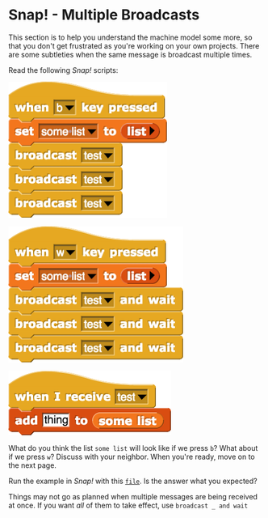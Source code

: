 # Snap! - Multiple Broadcasts

This section is to help you understand the machine model some more, so that you don't get frustrated as you're working on your own projects. There are some subtleties when the same message is broadcast multiple times.

Read the following _Snap!_ scripts:

![](../.gitbook/assets/image%20%28209%29.png)

![](../.gitbook/assets/image%20%28207%29.png)

![](../.gitbook/assets/image%20%28163%29.png)

What do you think the list `some list` will look like if we press `b`? What about if we press `w`? Discuss with your neighbor. When you're ready, move on to the next page.

Run the example in _Snap!_ with this [`file`](https://beautyjoy.github.io/bjc-r/prog/Snap/MultipleBroadcastShort.xml). Is the answer what you expected?

Things may not go as planned when multiple messages are being received at once. If you want _all_ of them to take effect, use `broadcast _ and wait`

